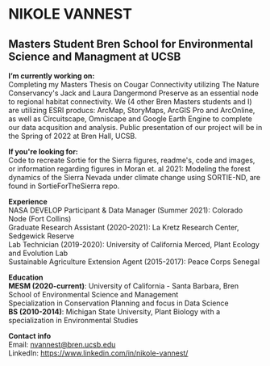 # NIKOLE VANNEST
## Masters Student Bren School for Environmental Science and Managment at UCSB

**I’m currently working on:**  
Completing my Masters Thesis on Cougar Connectivity utilizing The Nature Conservancy's Jack and Laura Dangermond Preserve as an essential node to regional habitat connectivity. We (4 other Bren Masters students and I) are utilizing ESRI producs: ArcMap, StoryMaps, ArcGIS Pro and ArcOnline, as well as Circuitscape, Omniscape and Google Earth Engine to complete our data acqusition and analysis. Public presentation of our project will be in the Spring of 2022 at Bren Hall, UCSB. 

**If you're looking for:**  
Code to recreate Sortie for the Sierra figures, readme's, code and images, or information regarding figures in Moran et. al 2021: Modeling the forest dynamics of the Sierra Nevada under climate change using SORTIE-ND, are found in SortieForTheSierra repo.

**Experience**  
NASA DEVELOP Participant & Data Manager (Summer 2021): Colorado Node (Fort Collins)  
Graduate Research Assistant (2020-2021): La Kretz Research Center, Sedgewick Reserve  
Lab Technician (2019-2020): University of California Merced, Plant Ecology and Evolution Lab  
Sustainable Agriculture Extension Agent (2015-2017): Peace Corps Senegal  

**Education**  
**MESM (2020-current)**: University of California - Santa Barbara, Bren School of Environmental Science and Management  
Specialization in Conservation Planning and focus in Data Science  
**BS (2010-2014)**: Michigan State University, Plant Biology with a specialization in Environmental Studies  
  
**Contact info**  
Email: nvannest@bren.ucsb.edu   
LinkedIn: https://www.linkedin.com/in/nikole-vannest/

